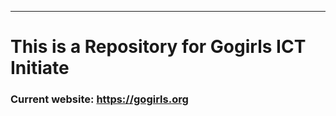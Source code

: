 *************
# This is a Repository for Gogirls ICT Initiate
### Current website: https://gogirls.org